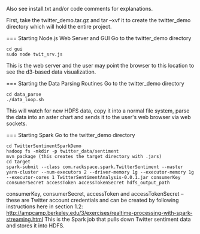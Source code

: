 Also see install.txt and/or code comments for explanations.

First, take the twitter_demo.tar.gz and tar –xvf it to create the twitter_demo directory which will hold the entire project.

=== Starting Node.js Web Server and GUI
Go to the twitter_demo directory

```
cd gui
sudo node twit_srv.js
```

This is the web server and the user may point the browser to this location to see the d3-based data visualization.

=== Starting the Data Parsing Routines
Go to the twitter_demo directory

```
cd data_parse
./data_loop.sh
```

This will watch for new HDFS data, copy it into a normal file system, parse the data into an aster chart and sends it to the user's web browser via web sockets.

=== Starting Spark
Go to the twitter_demo directory

```
cd TwitterSentimentSparkDemo
hadoop fs -mkdir -p twitter_data/sentiment
mvn package (this creates the target directory with .jars)
cd target
spark-submit --class com.rackspace.spark.TwitterSentiment --master yarn-cluster --num-executors 2 --driver-memory 1g --executor-memory 1g --executor-cores 1 TwitterSentimentAnalysis-0.0.1.jar consumerKey consumerSecret accessToken accessTokenSecret hdfs_output_path
```

consumerKey, consumerSecret, accessToken and accessTokenSecret – these are Twitter account credentials and can be created by following instructions here in section 1.2: http://ampcamp.berkeley.edu/3/exercises/realtime-processing-with-spark-streaming.html
This is the Spark job that pulls down Twitter sentiment data and stores it into HDFS.